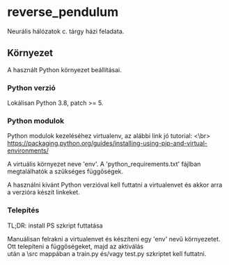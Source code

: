 # reverse_pendulum

Neurális hálózatok c. tárgy házi feladata.

## Környezet

A használt Python környezet beállításai.

### Python verzió

Lokálisan Python 3.8, patch >= 5.

### Python modulok

Python modulok kezeléséhez virtualenv, az alábbi link jó tutorial: <\br>
https://packaging.python.org/guides/installing-using-pip-and-virtual-environments/ </br>

A virtuális környezet neve 'env'. A 'python_requirements.txt' fájlban megtalálhatók a szükséges függőségek.</br>

A használni kívánt Python verzióval kell futtatni a virtualenvet és akkor arra a verzióra készít linkeket.

### Telepítés

TL;DR: install PS szkript futtatása

Manuálisan felrakni a virtualenvet és készíteni egy 'env' nevű környezetet. Ott telepíteni a függőségeket, majd az aktiválás </br>
után a \src mappában a train.py és/vagy test.py szkriptet kell futtatni.
